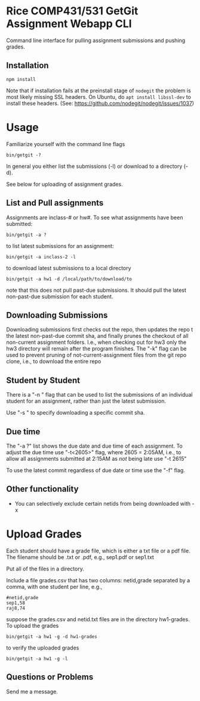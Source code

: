 # Rice COMP431/531 GetGit Assignment Webapp CLI

Command line interface for pulling assignment submissions
and pushing grades.

## Installation

```
npm install
```

Note that if installation fails at the preinstall stage of `nodegit`
the problem is most likely missing SSL headers.
On Ubuntu, do `apt install libssl-dev` to install these headers.
(See: https://github.com/nodegit/nodegit/issues/1037)

# Usage

Familiarize yourself with the command line flags
```
bin/getgit -?
```
In general you either list the submissions (-l) or download to a directory (-d).

See below for uploading of assignment grades.

## List and Pull assignments

Assignments are inclass-# or hw#.  To see what
assignments have been submitted:

```
bin/getgit -a ?
```

to list latest submissions for an assignment:
```
bin/getgit -a inclass-2 -l
```

to download latest submissions to a local directory
```
bin/getgit -a hw1 -d /local/path/to/download/to
```
note that this does not pull past-due submissions.  It should pull the latest non-past-due submission for each student.  

## Downloading Submissions

Downloading submissions first checks out the repo, then updates the repo t
the latest non-past-due commit sha, and finally prunes the checkout of all non-current
assignment folders.  I.e., when checking out for hw3 only the hw3 directory
will remain after the program finishes. 
The "-k" flag can be used to prevent pruning
of not-current-assignment files from the git repo clone, i.e., to 
download the entire repo 

## Student by Student

There is a "-n <netid>" flag that can be used to 
list the submissions of an individual student for an assignment,
rather than just the latest submission.

Use "-s <sha>" to specify downloading a specific commit sha.


## Due time

The "-a ?" list shows the due date and due time of each assignment.  To adjust the due time use "-t<2605>" flag, where 2605 = 2:05AM, i.e., to allow all assignments submitted at 2:15AM as *not* being late use "-t 2615"

To use the latest commit regardless of due date or time use the "-f" flag.

## Other functionality 

* You can selectively exclude certain netids from being downloaded with -x


# Upload Grades

Each student should have a grade file, which is either a txt file or a pdf file.
The filename should be <netid>.txt or <netid>.pdf, e.g., sep1.pdf or sep1.txt

Put all of the files in a directory.

Include a file grades.csv that has two columns: netid,grade separated by a comma, with one student per line, e.g.,
```
#netid,grade
sep1,58
raj8,74
```
suppose the grades.csv and netid.txt files are in the directory hw1-grades.  To upload the grades
```
bin/getgit -a hw1 -g -d hw1-grades
```

to verify the uploaded grades
```
bin/getgit -a hw1 -g -l 
```

## Questions or Problems

Send me a message.

